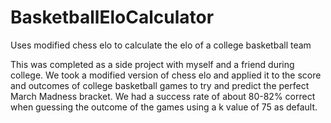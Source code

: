 # BasketballEloCalculator
Uses modified chess elo to calculate the elo of a college basketball team

This was completed as a side project with myself and a friend during college. We took a modified version of chess elo and applied it to the score and outcomes of college basketball games to try and predict the perfect March Madness bracket. We had a success rate of about 80-82% correct when guessing the outcome of the games using a k value of 75 as default.
